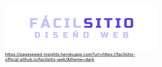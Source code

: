 ![Banner](https://github.com/facilsitio-official/facilsitio-official/blob/main/logo-fs.png)
https://pagespeed-insights.herokuapp.com?url=https://facilsitio-official.github.io/facilsitio-web/&theme=dark
